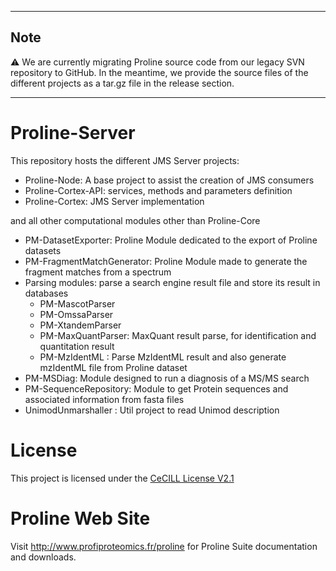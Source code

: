 
---

## Note

:warning:
We are currently migrating Proline source code from our legacy SVN repository to GitHub.
In the meantime, we provide the source files of the different projects as a tar.gz file in the release section.

---

# Proline-Server

This repository hosts the different JMS Server projects:
  * Proline-Node: A base project to assist the creation of JMS consumers
  * Proline-Cortex-API: services, methods and parameters definition
  * Proline-Cortex: JMS Server implementation

and all other computational modules other than Proline-Core
  * PM-DatasetExporter: Proline Module dedicated to the export of Proline datasets
  * PM-FragmentMatchGenerator: Proline Module made to generate the fragment matches from a spectrum
  * Parsing modules: parse a search engine result file and store its result in databases
    * PM-MascotParser
    * PM-OmssaParser
    * PM-XtandemParser
    * PM-MaxQuantParser: MaxQuant result parse, for identification and quantitation result
    * PM-MzIdentML :  Parse MzIdentML result and also generate mzIdentML file from Proline dataset
  * PM-MSDiag: Module designed to run a diagnosis of a MS/MS search
  * PM-SequenceRepository: Module to get Protein sequences and associated information from fasta files 
  * UnimodUnmarshaller : Util project to read Unimod description

# License

This project is licensed under the [CeCILL License V2.1](http://www.cecill.info/licences/Licence_CeCILL_V2.1-en.html)

# Proline Web Site

 Visit http://www.profiproteomics.fr/proline for Proline Suite documentation and downloads.

